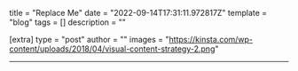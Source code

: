 title = "Replace Me"
date = "2022-09-14T17:31:11.972817Z"
template = "blog"
tags = []
description = ""

[extra]
type = "post"
author = ""
images = "https://kinsta.com/wp-content/uploads/2018/04/visual-content-strategy-2.png"

---


<!-- Ideally, for SEO there should be an image after the first paragraph or two -->
